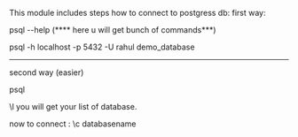 This module includes steps how to connect to postgress db:
 first way:



psql --help (**** here u will get bunch of commands***)

psql -h localhost -p 5432  -U rahul demo_database 

**********************************************************
second way (easier)

psql

\l
you will get your list of database.

now to connect :
\c databasename